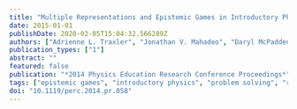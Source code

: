 ```yaml
---
title: "Multiple Representations and Epistemic Games in Introductory Physics Exam Solutions"
date: 2015-01-01
publishDate: 2020-02-05T15:04:32.566289Z
authors: ["Adrienne L. Traxler", "Jonathan V. Mahadeo", "Daryl McPadden", "Eric Brewe"]
publication_types: ["1"]
abstract: ""
featured: false
publication: "*2014 Physics Education Research Conference Proceedings*"
tags: ["epistemic games", "introductory physics", "problem solving", "representation use"]
doi: "10.1119/perc.2014.pr.058"
---
```


